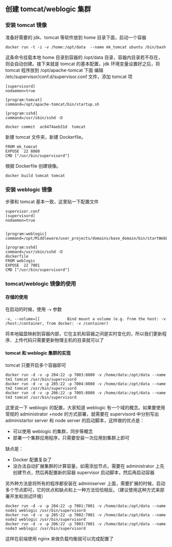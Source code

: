 ## 创建 tomcat/weblogic 集群
### 安装 tomcat 镜像
准备好需要的 jdk、tomcat 等软件放到 home 目录下面，启动一个容器
```
docker run -t -i -v /home:/opt/data  --name mk_tomcat ubuntu /bin/bash
```
这条命令挂载本地 home 目录到容器的 /opt/data 目录，容器内目录若不存在，则会自动创建。接下来就是 tomcat 的基本配置，jdk 环境变量设置好之后，将 tomcat 程序放到 /opt/apache-tomcat 下面
编辑 /etc/supervisor/conf.d/supervisor.conf 文件，添加 tomcat 项
```
[supervisord]
nodaemon=true

[program:tomcat]
command=/opt/apache-tomcat/bin/startup.sh

[program:sshd]
command=/usr/sbin/sshd -D
```

```
docker commit  ac6474aeb31d  tomcat
```

新建 tomcat 文件夹，新建 Dockerfile。
```
FROM mk_tomcat
EXPOSE  22 8080
CMD ["/usr/bin/supervisord"]
```
根据 Dockerfile 创建镜像。
```
docker build tomcat tomcat
```
### 安装 weblogic 镜像

步骤和 tomcat 基本一致，这里贴一下配置文件
```
supervisor.conf
[supervisord]
nodaemon=true


[program:weblogic]
command=/opt/Middleware/user_projects/domains/base_domain/bin/startWebLogic.sh

[program:sshd]
command=/usr/sbin/sshd -D
dockerfile
FROM weblogic
EXPOSE  22 7001
CMD ["/usr/bin/supervisord"]
```

### tomcat/weblogic 镜像的使用
#### 存储的使用
在启动的时候，使用 `-v` 参数

    -v, --volume=[]            Bind mount a volume (e.g. from the host: -v /host:/container, from docker: -v /container)

将本地磁盘映射到容器内部，它在主机和容器之间是实时变化的，所以我们更新程序、上传代码只需要更新物理主机的目录就可以了

#### tomcat 和 weblogic 集群的实现
tomcat 只要开启多个容器即可
```
docker run -d -v -p 204:22 -p 7003:8080 -v /home/data:/opt/data --name tm1 tomcat /usr/bin/supervisord
docker run -d -v -p 205:22 -p 7004:8080 -v /home/data:/opt/data --name tm2 tomcat /usr/bin/supervisord
docker run -d -v -p 206:22 -p 7005:8080 -v /home/data:/opt/data --name tm3 tomcat /usr/bin/supervisord
```

这里说一下 weblogic 的配置，大家知道 weblogic 有一个域的概念。如果要使用常规的 administrator +node 的方式部署，就需要在 supervisord 中分别写出 administartor server 和 node server 的启动脚本，这样做的优点是：
* 可以使用 weblogic 的集群，同步等概念
* 部署一个集群应用程序，只需要安装一次应用到集群上即可

缺点是：
* Docker 配置复杂了
* 没办法自动扩展集群的计算容量，如需添加节点，需要在 administrator 上先创建节点，然后再配置新的容器 supervisor 启动脚本，然后再启动容器

另外种方法是将所有的程序都安装在 adminiserver 上面，需要扩展的时候，启动多个节点即可，它的优点和缺点和上一种方法恰恰相反。（建议使用这种方式来部署开发和测试环境）
```
docker run -d -v -p 204:22 -p 7001:7001 -v /home/data:/opt/data --name node1 weblogic /usr/bin/supervisord
docker run -d -v -p 205:22 -p 7002:7001 -v /home/data:/opt/data --name node2 weblogic /usr/bin/supervisord
docker run -d -v -p 206:22 -p 7003:7001 -v /home/data:/opt/data --name node3 weblogic /usr/bin/supervisord
```

这样在前端使用 nginx 来做负载均衡就可以完成配置了
